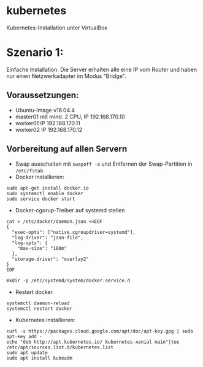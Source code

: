 # kubernetes
Kubernetes-Installation unter VirtualBox

# Szenario 1:
Einfache Installation. Die Server erhalten alle eine IP vom Router und haben nur einen Netzwerkadapter im Modus "Bridge".

## Voraussetzungen:
* Ubuntu-Image v16.04.4
* master01 mit mind. 2 CPU, IP 192.168.170.10
* worker01 IP 192.168.170.11
* worker02 IP 192.168.170.12

## Vorbereitung auf allen Servern
* Swap ausschalten mit `swapoff -a` und Entfernen der Swap-Partition in `/etc/fstab`.
* Docker installieren:
```
sudo apt-get install docker.io
sudo systemctl enable docker
sudo service docker start
```
* Docker-cgorup-Treiber auf systemd stellen
```
cat > /etc/docker/daemon.json <<EOF
{
  "exec-opts": ["native.cgroupdriver=systemd"],
  "log-driver": "json-file",
  "log-opts": {
    "max-size": "100m"
  },
  "storage-driver": "overlay2"
}
EOF

mkdir -p /etc/systemd/system/docker.service.d
```
* Restart docker.
```
systemctl daemon-reload
systemctl restart docker
```

* Kubernetes installieren:
```
curl -s https://packages.cloud.google.com/apt/doc/apt-key.gpg | sudo apt-key add -
echo "deb http://apt.kubernetes.io/ kubernetes-xenial main"|tee /etc/apt/sources.list.d/kubernetes.list
sudo apt update
sudo apt install kubeadm 
```
